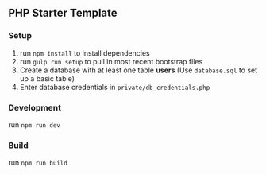 ## PHP Starter Template

### Setup
1. run `npm install` to install dependencies
2. run `gulp run setup` to pull in most recent bootstrap files
3. Create a database with at least one table **users** (Use `database.sql` to set up a basic table)
4. Enter database credentials in `private/db_credentials.php`


### Development
run `npm run dev`

### Build
run `npm run build`
